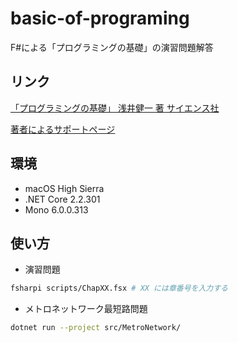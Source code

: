 # basic-of-programing

F#による「プログラミングの基礎」の演習問題解答

## リンク

[「プログラミングの基礎」 浅井健一 著 サイエンス社](http://www.saiensu.co.jp/?page=book_details&ISBN=ISBN978-4-7819-1160-1&YEAR=2007)

[著者によるサポートページ](http://pllab.is.ocha.ac.jp/~asai/book/Top.html)

## 環境

* macOS High Sierra
* .NET Core 2.2.301
* Mono 6.0.0.313

## 使い方

* 演習問題

```bash
fsharpi scripts/ChapXX.fsx # XX には章番号を入力する
```

* メトロネットワーク最短路問題

```bash
dotnet run --project src/MetroNetwork/
```